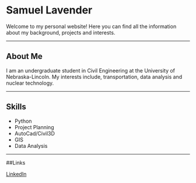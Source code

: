 # Samuel Lavender

Welcome to my personal website! Here you can find all the information about my background, projects and interests.

---

## About Me

I am an undergraduate student in Civil Engineering at the University of Nebraska-Lincoln.
My interests include, transportation, data analysis and nuclear technology.

---

## Skills

- Python
- Project Planning
- AutoCad/Civil3D
- GIS
- Data Analysis

---

##Links

[LinkedIn](https://www.linkedin.com/in/samuel-lavender1-/)
